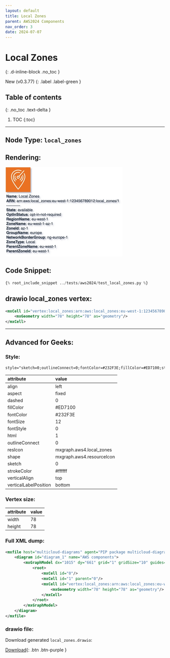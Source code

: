 ```yaml
---
layout: default
title: Local Zones
parent: AWS2024 Components
nav_order: 3
date: 2024-07-07
---
```


# Local Zones
{: .d-inline-block .no_toc }

New (v0.3.77)
{: .label .label-green }

## Table of contents
{: .no_toc .text-delta }

1. TOC
{:toc}

---


## Node Type: ``local_zones``

## Rendering:

![lambda](output/jpg/local_zones.jpg)

## Code Snippet:

```python
{% root_include_snippet ../tests/aws2024/test_local_zones.py %}
```

## drawio local_zones vertex:

```xml
<mxCell id="vertex:local_zones:arn:aws:local_zones:eu-west-1:123456789012:local_zones/1" parent="1" vertex="1">
    <mxGeometry width="78" height="78" as="geometry"/>
</mxCell>
```
---

## Advanced for Geeks:

### Style:
```html
style="sketch=0;outlineConnect=0;fontColor=#232F3E;fillColor=#ED7100;strokeColor=#ffffff;dashed=0;verticalLabelPosition=bottom;verticalAlign=top;align=left;html=1;fontSize=12;fontStyle=0;aspect=fixed;shape=mxgraph.aws4.resourceIcon;resIcon=mxgraph.aws4.local_zones;"
```

| attribute | value |
|:----------|:------|
|align| left |
|aspect| fixed |
|dashed| 0 |
|fillColor| #ED7100 |
|fontColor| #232F3E |
|fontSize| 12 |
|fontStyle| 0 |
|html| 1 |
|outlineConnect| 0 |
|resIcon| mxgraph.aws4.local_zones |
|shape| mxgraph.aws4.resourceIcon |
|sketch| 0 |
|strokeColor| #ffffff |
|verticalAlign| top |
|verticalLabelPosition| bottom |

### Vertex size:

| attribute | value |
|:---------|:-----------|
| width    | 78  |
| height   |78|

### Full XML dump:
```xml
<mxfile host="multicloud-diagrams" agent="PIP package multicloud-diagrams. Generate resources in draw.io compatible format for Cloud infrastructure. Copyrights @ Roman Tsypuk 2023. MIT license." type="MultiCloud">
    <diagram id="diagram_1" name="AWS components">
        <mxGraphModel dx="1015" dy="661" grid="1" gridSize="10" guides="1" tooltips="1" connect="1" arrows="1" fold="1" page="1" pageScale="1" pageWidth="850" pageHeight="1100" math="0" shadow="1">
            <root>
                <mxCell id="0"/>
                <mxCell id="1" parent="0"/>
                <mxCell id="vertex:local_zones:arn:aws:local_zones:eu-west-1:123456789012:local_zones/1" value="&lt;b&gt;Name&lt;/b&gt;: Local Zones&lt;BR&gt;&lt;b&gt;ARN&lt;/b&gt;: arn:aws:local_zones:eu-west-1:123456789012:local_zones/1&lt;BR&gt;-----------&lt;BR&gt;&lt;b&gt;State&lt;/b&gt;: available&lt;BR&gt;&lt;b&gt;OptInStatus&lt;/b&gt;: opt-in-not-required&lt;BR&gt;&lt;b&gt;RegionName&lt;/b&gt;: eu-west-1&lt;BR&gt;&lt;b&gt;ZoneName&lt;/b&gt;: eu-west-1-az-1&lt;BR&gt;&lt;b&gt;ZoneId&lt;/b&gt;: az-1&lt;BR&gt;&lt;b&gt;GroupName&lt;/b&gt;: europe&lt;BR&gt;&lt;b&gt;NetworkBorderGroup&lt;/b&gt;: ng-europe-1&lt;BR&gt;&lt;b&gt;ZoneType&lt;/b&gt;: Local&lt;BR&gt;&lt;b&gt;ParentZoneName&lt;/b&gt;: eu-west-1&lt;BR&gt;&lt;b&gt;ParentZoneId&lt;/b&gt;: eu-west-1" style="sketch=0;outlineConnect=0;fontColor=#232F3E;fillColor=#ED7100;strokeColor=#ffffff;dashed=0;verticalLabelPosition=bottom;verticalAlign=top;align=left;html=1;fontSize=12;fontStyle=0;aspect=fixed;shape=mxgraph.aws4.resourceIcon;resIcon=mxgraph.aws4.local_zones;" parent="1" vertex="1">
                    <mxGeometry width="78" height="78" as="geometry"/>
                </mxCell>
            </root>
        </mxGraphModel>
    </diagram>
</mxfile>
```

### drawio file:

Download generated ``local_zones.drawio``:

[Download](output/drawio/local_zones.drawio){: .btn .btn-purple }
